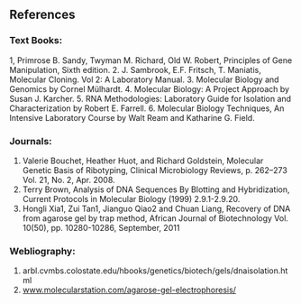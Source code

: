 ## References

### Text Books:
 

1, Primrose B. Sandy, Twyman M. Richard, Old W. Robert, Principles of Gene Manipulation, Sixth edition.
2. J. Sambrook, E.F. Fritsch, T. Maniatis, Molecular Cloning. Vol 2: A Laboratory Manual.
3. Molecular Biology and Genomics by Cornel Mülhardt.
4. Molecular Biology: A Project Approach by Susan J. Karcher.
5. RNA Methodologies: Laboratory Guide for Isolation and Characterization by Robert E. Farrell.
6. Molecular Biology Techniques, An Intensive Laboratory Course by Walt Ream and Katharine G. Field.
 

### Journals:
 

1. Valerie Bouchet, Heather Huot, and Richard Goldstein, Molecular Genetic Basis of Ribotyping, Clinical Microbiology Reviews, p. 262–273 Vol. 21, No. 2, Apr. 2008.
2. Terry Brown, Analysis of DNA Sequences By Blotting and Hybridization, Current Protocols in Molecular Biology (1999) 2.9.1-2.9.20.
3. Hongli Xia1, Zui Tan1, Jianguo Qiao2 and Chuan Liang, Recovery of DNA from agarose gel by trap method, African Journal of Biotechnology Vol. 10(50), pp. 10280-10286, September, 2011
 
 
 ### Webliography:
 

1. arbl.cvmbs.colostate.edu/hbooks/genetics/biotech/gels/dnaisolation.html
2. www.molecularstation.com/agarose-gel-electrophoresis/
 
